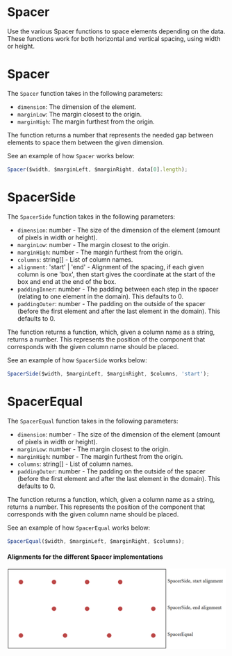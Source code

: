 # Spacer

Use the various Spacer functions to space elements depending on the data. These functions work for both horizontal and vertical spacing, using width or height.

# Spacer

The `Spacer` function takes in the following parameters:

- `dimension`: The dimension of the element.
- `marginLow`: The margin closest to the origin.
- `marginHigh`: The margin furthest from the origin.

The function returns a number that represents the needed gap between elements to space them between the given dimension.

See an example of how `Spacer` works below:

```javascript
Spacer($width, $marginLeft, $marginRight, data[0].length);
```

# SpacerSide

The `SpacerSide` function takes in the following parameters:

- `dimension`: number - The size of the dimension of the element (amount of pixels in width or height).
- `marginLow`: number - The margin closest to the origin.
- `marginHigh`: number - The margin furthest from the origin.
- `columns`: string[] - List of column names.
- `alignment`: 'start' | 'end' - Alignment of the spacing, if each given column is one 'box', then start gives the coordinate at the start of the box and end at the end of the box.
- `paddingInner`: number - The padding between each step in the spacer (relating to one element in the domain). This defaults to 0.
- `paddingOuter`: number - The padding on the outside of the spacer (before the first element and after the last element in the domain). This defaults to 0.

The function returns a function, which, given a column name as a string, returns a number. This represents the position of the component that corresponds with the given column name should be placed.

See an example of how `SpacerSide` works below:

```javascript
SpacerSide($width, $marginLeft, $marginRight, $columns, 'start');
```

# SpacerEqual

The `SpacerEqual` function takes in the following parameters:

- `dimension`: number - The size of the dimension of the element (amount of pixels in width or height).
- `marginLow`: number - The margin closest to the origin.
- `marginHigh`: number - The margin furthest from the origin.
- `columns`: string[] - List of column names.
- `paddingOuter`: number - The padding on the outside of the spacer (before the first element and after the last element in the domain). This defaults to 0.

The function returns a function, which, given a column name as a string, returns a number. This represents the position of the component that corresponds with the given column name should be placed.

See an example of how `SpacerEqual` works below:

```javascript
SpacerEqual($width, $marginLeft, $marginRight, $columns);
```

#### Alignments for the different Spacer implementations

![Spacer Alignments](../media/alignments_spacer.png ':size=700')
